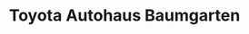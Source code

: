 ---
title: "Toyota Autohaus Baumgarten"
url: /leingarten/toyota-autohaus-baumgarten/
shop: Autohaus
---